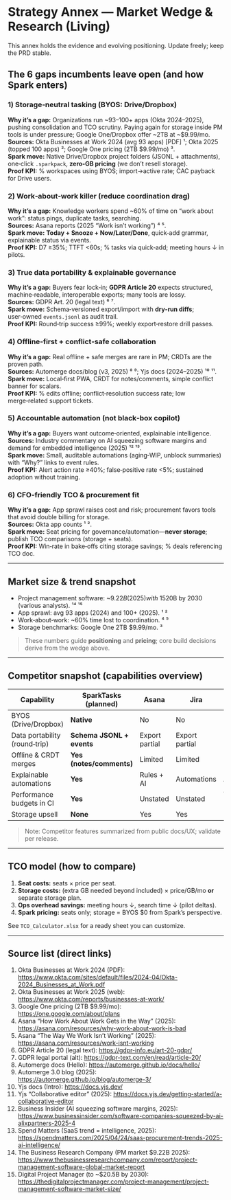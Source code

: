 # Strategy Annex — Market Wedge & Research (Living)

This annex holds the evidence and evolving positioning. Update freely; keep the PRD stable.

## The 6 gaps incumbents leave open (and how Spark enters)

### 1) Storage‑neutral tasking (BYOS: Drive/Dropbox)
**Why it’s a gap:** Organizations run ~93–100+ apps (Okta 2024–2025), pushing consolidation and TCO scrutiny. Paying again for storage inside PM tools is under pressure; Google One/Dropbox offer ~2TB at ~$9.99/mo.  
**Sources:** Okta Businesses at Work 2024 (avg 93 apps) [PDF] ¹; Okta 2025 (topped 100 apps) ²; Google One pricing (2TB $9.99/mo) ³.  
**Spark move:** Native Drive/Dropbox project folders (JSONL + attachments), one‑click `.sparkpack`, **zero‑GB pricing** (we don’t resell storage).  
**Proof KPI:** % workspaces using BYOS; import→active rate; CAC payback for Drive users.

### 2) Work‑about‑work killer (reduce coordination drag)
**Why it’s a gap:** Knowledge workers spend ~60% of time on “work about work”: status pings, duplicate tasks, searching.  
**Sources:** Asana reports (2025 “Work isn’t working”) ⁴ ⁵.  
**Spark move:** **Today + Snooze + Now/Later/Done**, quick‑add grammar, explainable status via events.  
**Proof KPI:** D7 ≥35%; TTFT <60s; % tasks via quick‑add; meeting hours ↓ in pilots.

### 3) True data portability & explainable governance
**Why it’s a gap:** Buyers fear lock‑in; **GDPR Article 20** expects structured, machine‑readable, interoperable exports; many tools are lossy.  
**Sources:** GDPR Art. 20 (legal text) ⁶ ⁷.  
**Spark move:** Schema‑versioned export/import with **dry‑run diffs**; user‑owned `events.jsonl` as audit trail.  
**Proof KPI:** Round‑trip success ≥99%; weekly export‑restore drill passes.

### 4) Offline‑first + conflict‑safe collaboration
**Why it’s a gap:** Real offline + safe merges are rare in PM; CRDTs are the proven path.  
**Sources:** Automerge docs/blog (v3, 2025) ⁸ ⁹; Yjs docs (2024–2025) ¹⁰ ¹¹.  
**Spark move:** Local‑first PWA, CRDT for notes/comments, simple conflict banner for scalars.  
**Proof KPI:** % edits offline; conflict‑resolution success rate; low merge‑related support tickets.

### 5) Accountable automation (not black‑box copilot)
**Why it’s a gap:** Buyers want outcome‑oriented, explainable intelligence.  
**Sources:** Industry commentary on AI squeezing software margins and demand for embedded intelligence (2025) ¹² ¹³.  
**Spark move:** Small, auditable automations (aging‑WIP, unblock summaries) with “Why?” links to event rules.  
**Proof KPI:** Alert action rate ≥40%; false‑positive rate <5%; sustained adoption without training.

### 6) CFO‑friendly TCO & procurement fit
**Why it’s a gap:** App sprawl raises cost and risk; procurement favors tools that avoid double billing for storage.  
**Sources:** Okta app counts ¹ ².  
**Spark move:** Seat pricing for governance/automation—**never storage**; publish TCO comparisons (storage + seats).  
**Proof KPI:** Win‑rate in bake‑offs citing storage savings; % deals referencing TCO doc.

---

## Market size & trend snapshot
- Project management software: ~$9.22B (2025) with ~15% CAGR; forecasts to ~$20B by 2030 (various analysts). ¹⁴ ¹⁵  
- App sprawl: avg 93 apps (2024) and 100+ (2025). ¹ ²  
- Work‑about‑work: ~60% time lost to coordination. ⁴ ⁵  
- Storage benchmarks: Google One 2TB $9.99/mo. ³

> These numbers guide **positioning** and **pricing**; core build decisions derive from the wedge above.

---

## Competitor snapshot (capabilities overview)
| Capability | SparkTasks (planned) | Asana | Jira | Linear | Trello | ClickUp | Notion Tasks |
|---|---|---|---|---|---|---|---|
| BYOS (Drive/Dropbox) | **Native** | No | No | No | Partial (Power‑Ups) | No | No |
| Data portability (round‑trip) | **Schema JSONL + events** | Export partial | Export partial | Export | CSV/JSON | CSV/JSON | CSV |
| Offline & CRDT merges | **Yes (notes/comments)** | Limited | Limited | Limited | Limited | Limited | Limited |
| Explainable automations | **Yes** | Rules + AI | Automations | Automations | Butler | Automations | Limited |
| Performance budgets in CI | **Yes** | Unstated | Unstated | Yes (culture) | No | Unstated | Unstated |
| Storage upsell | **None** | Yes | Yes | No | Add‑ons | Yes | Yes |

> Note: Competitor features summarized from public docs/UX; validate per release.

---

## TCO model (how to compare)
1) **Seat costs:** seats × price per seat.  
2) **Storage costs:** (extra GB needed beyond included) × price/GB/mo **or** separate storage plan.  
3) **Ops overhead savings:** meeting hours ↓, search time ↓ (pilot deltas).  
4) **Spark pricing:** seats only; storage = BYOS $0 from Spark’s perspective.

See `TCO_Calculator.xlsx` for a ready sheet you can customize.

---

## Source list (direct links)
1. Okta Businesses at Work 2024 (PDF): https://www.okta.com/sites/default/files/2024-04/Okta-2024_Businesses_at_Work.pdf  
2. Okta Businesses at Work 2025 (web): https://www.okta.com/reports/businesses-at-work/  
3. Google One pricing (2TB $9.99/mo): https://one.google.com/about/plans  
4. Asana “How Work About Work Gets in the Way” (2025): https://asana.com/resources/why-work-about-work-is-bad  
5. Asana “The Way We Work Isn’t Working” (2025): https://asana.com/resources/work-isnt-working  
6. GDPR Article 20 (legal text): https://gdpr-info.eu/art-20-gdpr/  
7. GDPR legal portal (alt): https://gdpr-text.com/en/read/article-20/  
8. Automerge docs (Hello): https://automerge.github.io/docs/hello/  
9. Automerge 3.0 blog (2025): https://automerge.github.io/blog/automerge-3/  
10. Yjs docs (Intro): https://docs.yjs.dev/  
11. Yjs “Collaborative editor” (2025): https://docs.yjs.dev/getting-started/a-collaborative-editor  
12. Business Insider (AI squeezing software margins, 2025): https://www.businessinsider.com/software-companies-squeezed-by-ai-alixpartners-2025-4  
13. Spend Matters (SaaS trend = intelligence, 2025): https://spendmatters.com/2025/04/24/saas-procurement-trends-2025-ai-intelligence/  
14. The Business Research Company (PM market $9.22B 2025): https://www.thebusinessresearchcompany.com/report/project-management-software-global-market-report  
15. Digital Project Manager (to ~$20.5B by 2030): https://thedigitalprojectmanager.com/project-management/project-management-software-market-size/

